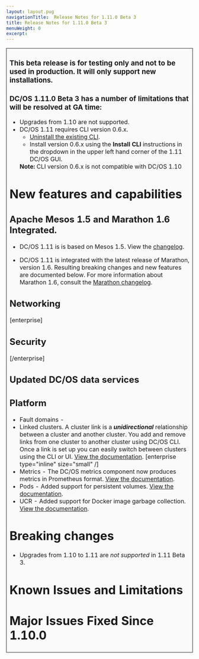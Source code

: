 ```yaml
---
layout: layout.pug
navigationTitle:  Release Notes for 1.11.0 Beta 3
title: Release Notes for 1.11.0 Beta 3
menuWeight: 0
excerpt:
---
```


<table class="table" bgcolor="#FAFAFA"> <tr> <td style="border-left: thin solid; border-top: thin solid; border-bottom: thin solid;border-right: thin solid;">

<h3>This beta release is for testing only and not to be used in production. It will only support new installations.</h3>
<h3>DC/OS 1.11.0 Beta 3 has a number of limitations that will be resolved at GA time:</h3>

<ul>
<li>Upgrades from 1.10 are not supported.</li>
<li>DC/OS 1.11 requires CLI version 0.6.x.
  <ul>
  <li><a href="/1.11/cli/uninstall/">Uninstall the existing CLI</a>.</li>
  <li>Install version 0.6.x using the <strong>Install CLI</strong> instructions in the dropdown in the upper left hand corner of the 1.11 DC/OS GUI.</li>
  </ul>
<strong>Note:</strong> CLI version 0.6.x is not compatible with DC/OS 1.10</li>
</ul>

<a name="new-features"></a>
# New features and capabilities

## Apache Mesos 1.5 and Marathon 1.6 Integrated.
- DC/OS 1.11 is is based on Mesos 1.5. View the [changelog](https://github.com/apache/mesos/blob/master/CHANGELOG).

- DC/OS 1.11 is integrated with the latest release of Marathon, version 1.6. Resulting breaking changes and new features are documented below. For more information about Marathon 1.6, consult the [Marathon changelog](https://github.com/mesosphere/marathon/blob/master/changelog.md).

## Networking

[enterprise]
## Security
[/enterprise]



## Updated DC/OS data services


## Platform

- Fault domains -
- Linked clusters. A cluster link is a _**unidirectional**_ relationship between a cluster and another cluster. You add and remove links from one cluster to another cluster using DC/OS CLI. Once a link is set up you can easily switch between clusters using the CLI or UI. [View the documentation](/1.11/administering-clusters/multiple-clusters/cluster-links). [enterprise type="inline" size="small" /]
- Metrics - The DC/OS metrics component now produces metrics in Prometheus format. [View the documentation](/1.11/metrics).
- Pods - Added support for persistent volumes. [View the documentation](/1.11/deploying-services/pods).
- UCR - Added support for Docker image garbage collection. [View the documentation](/1.11/deploying-services/containerizers).

# Breaking changes

- Upgrades from 1.10 to 1.11 are _not supported_ in 1.11 Beta 3.

# <a name="known-issues"></a>Known Issues and Limitations


# <a name="fixed-issues"></a>Major Issues Fixed Since 1.10.0
